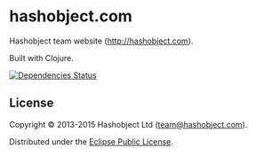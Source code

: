 # hashobject.com

Hashobject team website (http://hashobject.com).

Built with Clojure.

[![Dependencies Status](https://jarkeeper.com/hashobject/hashobject.com/status.svg)](https://jarkeeper.com/hashobject/hashobject.com)

## License

Copyright © 2013-2015 Hashobject Ltd (team@hashobject.com).

Distributed under the [Eclipse Public License](http://opensource.org/licenses/eclipse-1.0).
